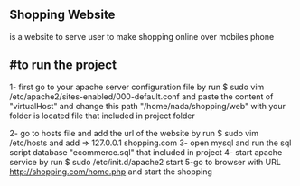 Shopping Website
------------------
is a website to serve user to make shopping online over mobiles phone 

#to run the project 
--------------------
1- first go to your apache server configuration file by run 
     $ sudo vim /etc/apache2/sites-enabled/000-default.conf
and paste the content of "virtualHost" and change this path "/home/nada/shopping/web" with your folder is located  file that included in project folder

2- go to hosts file and add the url of the website by run 
    $ sudo  vim /etc/hosts
and add =>   127.0.0.1       shopping.com
3- open mysql and run the sql script database "ecommerce.sql" that included in project
4- start apache service by run 
    $ sudo /etc/init.d/apache2 start
5-go to browser with URL http://shopping.com/home.php and start the shopping 



